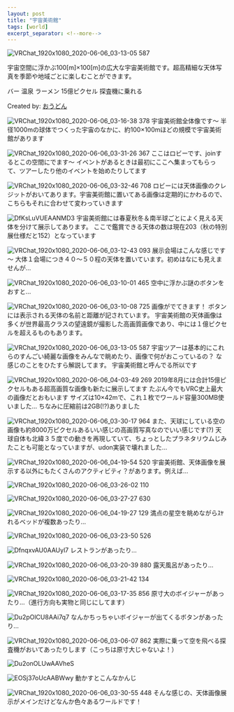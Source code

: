 ```yaml
---
layout: post
title: "宇宙美術館"
tags: [world]
excerpt_separator: <!--more-->
---
```


![VRChat_1920x1080_2020-06-06_03-13-05 587](https://user-images.githubusercontent.com/15693656/83913595-9f78e280-a7aa-11ea-8fa4-3817e5ad86ed.png)

宇宙空間に浮かぶ100[m]×100[m]の広大な宇宙美術館です。超高精細な天体写真を季節や地域ごとに楽しむことができます。
<!--more-->
バー
温泉
ラーメン
15億ピクセル
探査機に乗れる

Created by: [おうどん](https://twitter.com/Udon_panru)

![VRChat_1920x1080_2020-06-06_03-16-38 378](https://user-images.githubusercontent.com/15693656/83913509-7eb08d00-a7aa-11ea-9888-9b7cb64b1a63.png)
宇宙美術館全体像です～
半径1000mの球体でつくった宇宙のなかに、約100×100mほどの規模で宇宙美術館があります

![VRChat_1920x1080_2020-06-06_03-31-26 367](https://user-images.githubusercontent.com/15693656/83913508-7d7f6000-a7aa-11ea-9fc1-6be887740fbd.png)
ここはロビーです、joinするとこの空間にでます～
イベントがあるときは最初にここへ集まってもらって、ツアーしたり他のイベントを始めたりしてます

![VRChat_1920x1080_2020-06-06_03-32-46 708](https://user-images.githubusercontent.com/15693656/83913505-7ce6c980-a7aa-11ea-863f-f5a1b3d221b0.png)
ロビーには天体画像のクレジットがおいてあります。宇宙美術館に置いてある画像は定期的にかわるので、こちらもそれに合わせて変わっていきます

![DfKsLuVUEAANMD3](https://user-images.githubusercontent.com/15693656/83913501-7bb59c80-a7aa-11ea-9a8e-696c566d3505.png)
宇宙美術館には春夏秋冬＆南半球ごとによく見える天体を分けて展示してあります。
ここで鑑賞できる天体の数は現在203（秋の特別展仕様だと152）となっています

![VRChat_1920x1080_2020-06-06_03-12-43 093](https://user-images.githubusercontent.com/15693656/83913495-7a846f80-a7aa-11ea-885d-20f68aebca9a.png)
展示会場はこんな感じです～
大体１会場につき４０～５０程の天体を置いています。初めはなにも見えませんが…

![VRChat_1920x1080_2020-06-06_03-10-01 465](https://user-images.githubusercontent.com/15693656/83913489-79534280-a7aa-11ea-8f94-615156526c00.png)
空中に浮かぶ謎のボタンをおすと…

![VRChat_1920x1080_2020-06-06_03-10-08 725](https://user-images.githubusercontent.com/15693656/83913481-76f0e880-a7aa-11ea-8450-f7983d6464a3.png)
画像がでてきます！
ボタンには表示される天体の名前と距離が記されています。
宇宙美術館の天体画像は多くが世界最高クラスの望遠鏡が撮影した高画質画像であり、中には１億ピクセルを超えるものもあります。

![VRChat_1920x1080_2020-06-06_03-13-05 587](https://user-images.githubusercontent.com/15693656/83913595-9f78e280-a7aa-11ea-8fa4-3817e5ad86ed.png)
宇宙ツアーは基本的にこれらのすんごい綺麗な画像をみんなで眺めたり、画像で何がおこっているの？
な感じのことをひたすら解説してます。
宇宙美術館と呼んでる所以です


![VRChat_1920x1080_2020-06-06_04-03-49 269](https://user-images.githubusercontent.com/15693656/83937357-bea55d80-a806-11ea-9f26-bd21147f6829.png)
2019年8月には合計15億ピクセルもある超高画質な画像も新たに展示してます
たぶん今でもVRC史上最大の画像だとおもいます
サイズは10×42mで、これ１枚でワールド容量300MB使いました…
ちなみに圧縮前は2GB(!?)ありました

![VRChat_1920x1080_2020-06-06_03-30-17 964](https://user-images.githubusercontent.com/15693656/83937356-be0cc700-a806-11ea-8109-715c619c32e2.png)
また、天球にしている空の画像も約8000万ピクセルあるいい感じの高画質写真なのでいい感じです(?)
天球自体も北緯３５度での動きを再現していて、ちょっとしたプラネタリウムじみたことも可能となっていますが、udon実装で壊れました…

![VRChat_1920x1080_2020-06-06_04-19-54 520](https://user-images.githubusercontent.com/15693656/83937354-bd743080-a806-11ea-9c81-3d0cf6d36b0b.png)
宇宙美術館、天体画像を展示する以外にもたくさんのアクティビティ？があります。例えば…

![VRChat_1920x1080_2020-06-06_03-26-02 110](https://user-images.githubusercontent.com/15693656/83937351-bcdb9a00-a806-11ea-8f59-a51fa7d41a6e.png)

![VRChat_1920x1080_2020-06-06_03-27-27 630](https://user-images.githubusercontent.com/15693656/83937349-bc430380-a806-11ea-8c9b-b3cb0f1d2ba5.png)

![VRChat_1920x1080_2020-06-06_04-19-27 129](https://user-images.githubusercontent.com/15693656/83937348-bbaa6d00-a806-11ea-94bc-d52d6007f7e7.png)
満点の星空を眺めながらｽﾔれるベッドが複数あったり…

![VRChat_1920x1080_2020-06-06_03-23-50 526](https://user-images.githubusercontent.com/15693656/83937346-bb11d680-a806-11ea-836a-30e338fd40c5.png)

![DfnqxvAU0AAUyl7](https://user-images.githubusercontent.com/15693656/83937344-b9e0a980-a806-11ea-922c-a4d7e337eec8.png)
レストランがあったり…

![VRChat_1920x1080_2020-06-06_03-20-39 880](https://user-images.githubusercontent.com/15693656/83937342-b9481300-a806-11ea-9d41-2cc6d28275a7.png)
露天風呂があったり…

![VRChat_1920x1080_2020-06-06_03-21-42 134](https://user-images.githubusercontent.com/15693656/83937340-b816e600-a806-11ea-9ae4-b7d6668d12b3.png)

![VRChat_1920x1080_2020-06-06_03-17-35 856](https://user-images.githubusercontent.com/15693656/83937339-b6e5b900-a806-11ea-90b3-ca4094c44ba8.png)
原寸大のボイジャーがあったり…（進行方向も実物と同じにしてます）

![Du2pOlCU8AAi7q7](https://user-images.githubusercontent.com/15693656/83937338-b64d2280-a806-11ea-8bc6-28b624d4b5c0.png)
なんかちっちゃいボイジャーが出てくるボタンがあったり…

![VRChat_1920x1080_2020-06-06_03-06-07 862](https://user-images.githubusercontent.com/15693656/83937336-b51bf580-a806-11ea-9fa3-2c6496971dbc.png)
実際に乗って空を飛べる探査機がおいてあったりします（こっちは原寸大じゃないよ！）

![Du2onOLUwAAVheS](https://user-images.githubusercontent.com/15693656/83937335-b3eac880-a806-11ea-8771-6b54c20f966f.png)

![EOSj37oUcAABWwy](https://user-images.githubusercontent.com/15693656/83937334-b3523200-a806-11ea-8f8e-a5e9afc109eb.png)
動かすとこんなかんじ

![VRChat_1920x1080_2020-06-06_03-30-55 448](https://user-images.githubusercontent.com/15693656/83937332-b0efd800-a806-11ea-93e2-aea94ee68796.png)
そんな感じの、天体画像展示がメインだけどなんか色々あるワールドです！